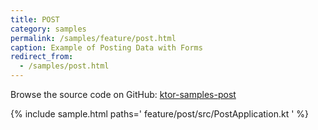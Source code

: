 ```yaml
---
title: POST
category: samples
permalink: /samples/feature/post.html
caption: Example of Posting Data with Forms
redirect_from:
  - /samples/post.html
---
```


Browse the source code on GitHub: [ktor-samples-post](https://github.com/ktorio/ktor-samples/tree/1.3.0/feature/post)

{% include sample.html paths='
    feature/post/src/PostApplication.kt
' %}
